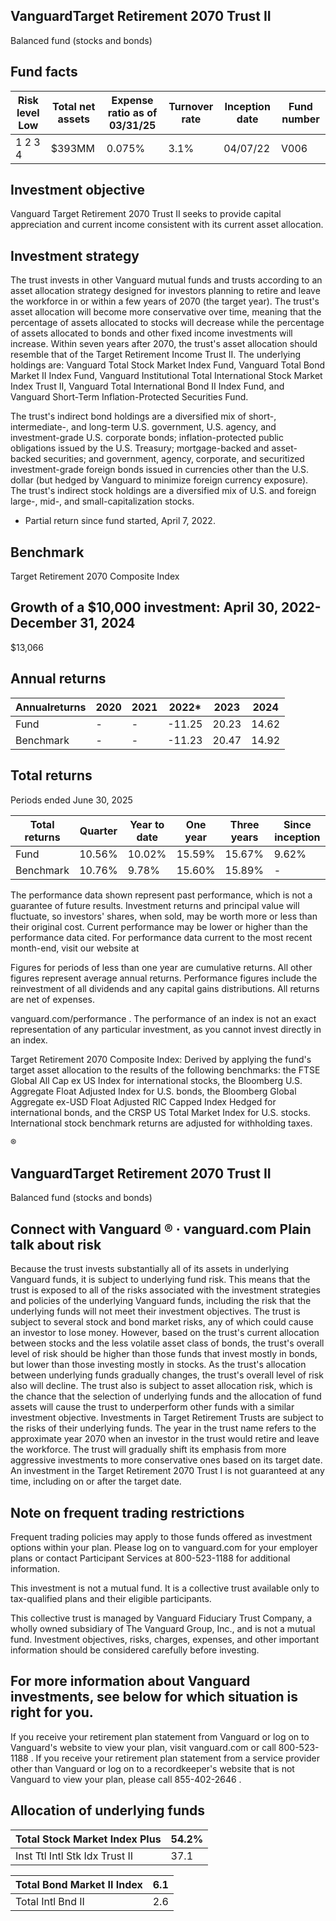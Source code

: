 ## VanguardTarget Retirement 2070 Trust II

Balanced fund (stocks and bonds)

## Fund facts

| Risk level Low   | Total net assets   | Expense ratio as of 03/31/25   | Turnover rate   | Inception date   | Fund number   |
|------------------|--------------------|--------------------------------|-----------------|------------------|---------------|
| 1 2 3 4          | $393MM             | 0.075%                         | 3.1%            | 04/07/22         | V006          |

## Investment objective

Vanguard Target Retirement 2070 Trust II seeks to provide capital appreciation and current income consistent with its current asset allocation.

## Investment strategy

The trust invests in other Vanguard mutual funds and trusts according to an asset allocation strategy designed for investors planning to retire and leave the workforce in or within a few years of 2070 (the target year). The trust's asset allocation will become more conservative over time, meaning that the percentage of assets allocated to stocks will decrease while the percentage of assets allocated to bonds and other fixed income investments will increase. Within seven years after 2070, the trust's asset allocation should resemble that of the Target Retirement Income Trust II. The underlying holdings are: Vanguard Total Stock Market Index Fund, Vanguard Total Bond Market II Index Fund, Vanguard Institutional Total International Stock Market Index Trust II, Vanguard Total International Bond II Index Fund, and Vanguard Short-Term Inflation-Protected Securities Fund.

The trust's indirect bond holdings are a diversified mix of short-, intermediate-, and long-term U.S. government, U.S. agency, and investment-grade U.S. corporate bonds; inflation-protected public obligations issued by the U.S. Treasury; mortgage-backed and asset-backed securities; and government, agency, corporate, and securitized investment-grade foreign bonds issued in currencies other than the U.S. dollar (but hedged by Vanguard to minimize foreign currency exposure). The trust's indirect stock holdings are a diversified mix of U.S. and foreign large-, mid-, and small-capitalization stocks.

* Partial return since fund started, April 7, 2022.

## Benchmark

Target Retirement 2070 Composite Index

## Growth of a $10,000 investment:  April 30, 2022-  December 31, 2024

$13,066

<!-- image -->

## Annual returns

<!-- image -->

| Annualreturns   | 2020   | 2021   |   2022* |   2023 |   2024 |
|-----------------|--------|--------|---------|--------|--------|
| Fund            | -      | -      |  -11.25 |  20.23 |  14.62 |
| Benchmark       | -      | -      |  -11.23 |  20.47 |  14.92 |

## Total returns

Periods ended June 30, 2025

| Total returns   | Quarter   | Year to date   | One year   | Three years   | Since inception   |
|-----------------|-----------|----------------|------------|---------------|-------------------|
| Fund            | 10.56%    | 10.02%         | 15.59%     | 15.67%        | 9.62%             |
| Benchmark       | 10.76%    | 9.78%          | 15.60%     | 15.89%        | -                 |

The performance data shown represent past performance, which is not a guarantee of future results. Investment returns and principal value will fluctuate, so investors' shares, when sold, may be worth more or less than their original cost. Current performance may be lower or higher than the performance data cited. For performance data current to the most recent month-end, visit our website at

Figures for periods of less than one year are cumulative returns. All other figures represent average annual returns. Performance figures include the reinvestment of all dividends and any capital gains distributions. All returns are net of expenses.

vanguard.com/performance  . The performance of an index is not an exact representation of any particular investment, as you cannot invest directly in an index.

Target Retirement 2070 Composite Index: Derived by applying the fund's target asset allocation to the results of the following benchmarks: the FTSE Global All Cap ex US Index for international stocks, the Bloomberg U.S. Aggregate Float Adjusted Index for U.S. bonds, the Bloomberg Global Aggregate ex-USD Float Adjusted RIC Capped Index Hedged for international bonds, and the CRSP US Total Market Index for U.S. stocks. International stock benchmark returns are adjusted for withholding taxes.

®

<!-- image -->

## VanguardTarget Retirement 2070 Trust II

Balanced fund (stocks and bonds)

## Connect with Vanguard   ® ·    vanguard.com Plain talk about risk

Because the trust invests substantially all of its assets in underlying Vanguard funds, it is subject to underlying fund risk. This means that the trust is exposed to all of the risks associated with the investment strategies and policies of the underlying Vanguard funds, including the risk that the underlying funds will not meet their investment objectives. The trust is subject to several stock and bond market risks, any of which could cause an investor to lose money. However, based on the trust's current allocation between stocks and the less volatile asset class of bonds, the trust's overall level of risk should be higher than those funds that invest mostly in bonds, but lower than those investing mostly in stocks. As the trust's allocation between underlying funds gradually changes, the trust's overall level of risk also will decline. The trust also is subject to asset allocation risk, which is the chance that the selection of underlying funds and the allocation of fund assets will cause the trust to underperform other funds with a similar investment objective. Investments in Target Retirement Trusts are subject to the risks of their underlying funds. The year in the trust name refers to the approximate year 2070 when an investor in the trust would retire and leave the workforce. The trust will gradually shift its emphasis from more aggressive investments to more conservative ones based on its target date. An investment in the Target Retirement 2070 Trust I is not guaranteed at any time, including on or after the target date.

## Note on frequent trading restrictions

Frequent trading policies may apply to those funds offered as investment options within your plan. Please log on to   vanguard.com for your employer plans or contact Participant Services at 800-523-1188 for additional information.

This investment is not a mutual fund. It is a collective trust available only to tax-qualified plans and their eligible participants.

This collective trust is managed by Vanguard Fiduciary Trust Company, a wholly owned subsidiary of The Vanguard Group, Inc., and is not a mutual fund. Investment objectives, risks, charges, expenses, and other important information should be considered carefully before investing.

## For more information about Vanguard investments, see below for which situation is right for you.

If you receive your retirement plan statement from Vanguard or log on to Vanguard's website to view your plan, visit vanguard.com or call 800-523-1188 . If you receive your retirement plan statement from a service provider other than Vanguard or log on to a recordkeeper's website that is not Vanguard to view your plan, please call 855-402-2646 .

## Allocation of underlying funds

| Total Stock Market Index Plus   |   54.2% |
|---------------------------------|---------|
| Inst Ttl Intl Stk Idx Trust II  |    37.1 |

<!-- image -->

| Total Bond Market II Index   |   6.1 |
|------------------------------|-------|
| Total Intl Bnd II            |   2.6 |